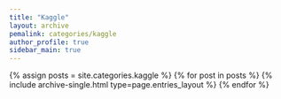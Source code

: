 ```yaml
---
title: "Kaggle"
layout: archive
pemalink: categories/kaggle
author_profile: true
sidebar_main: true
---
```


{% assign posts = site.categories.kaggle %}
{% for post in posts %} {% include archive-single.html type=page.entries_layout %} {% endfor %}
